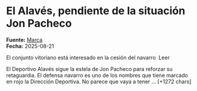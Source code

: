 # El Alavés, pendiente de la situación Jon Pacheco

**Fuente:** [Marca](https://www.marca.com/futbol/alaves/2025/08/21/alaves-pendiente-situacion-jon-pacheco.html)  
**Fecha:** 2025-08-21

El conjunto vitoriano está interesado en la cesión del navarro  Leer

El Deportivo Alavés sigue la estela de Jon Pacheco para reforzar su retaguardia. El defensa navarro es uno de los nombres que tiene marcado en rojo la Dirección Deportiva. No parece que vaya a tener … [+1272 chars]
